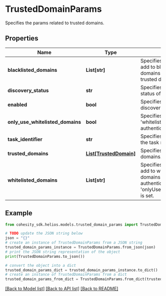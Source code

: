 # TrustedDomainParams

Specifies the params related to trusted domains.

## Properties

Name | Type | Description | Notes
------------ | ------------- | ------------- | -------------
**blacklisted_domains** | **List[str]** | Specifies a list of domains to add to blacklist. These domains will be blacklisted in trusted domain discovery. | [optional] 
**discovery_status** | **str** | Specifies the discovery status of trusted domains. | [optional] [readonly] 
**enabled** | **bool** | Specifies if trusted domain discovery is enabled. | 
**only_use_whitelisted_domains** | **bool** | Specifies whether to use &#39;whitelistedDomains&#39; only for authentication. | [optional] 
**task_identifier** | **str** | Specifies the identifier for the task running discovery. | [optional] [readonly] 
**trusted_domains** | [**List[TrustedDomain]**](TrustedDomain.md) | Specifies a list of trusted domains. | [optional] 
**whitelisted_domains** | **List[str]** | Specifies a list of domains to add to whitelist. Only these domains will be used for authentication if &#39;onlyUseWhitelistedDomains&#39; is set. | [optional] 

## Example

```python
from cohesity_sdk.helios.models.trusted_domain_params import TrustedDomainParams

# TODO update the JSON string below
json = "{}"
# create an instance of TrustedDomainParams from a JSON string
trusted_domain_params_instance = TrustedDomainParams.from_json(json)
# print the JSON string representation of the object
print(TrustedDomainParams.to_json())

# convert the object into a dict
trusted_domain_params_dict = trusted_domain_params_instance.to_dict()
# create an instance of TrustedDomainParams from a dict
trusted_domain_params_from_dict = TrustedDomainParams.from_dict(trusted_domain_params_dict)
```
[[Back to Model list]](../README.md#documentation-for-models) [[Back to API list]](../README.md#documentation-for-api-endpoints) [[Back to README]](../README.md)


